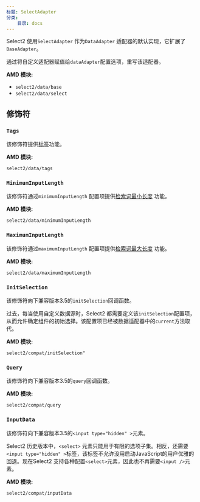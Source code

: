 ```yaml
---
标题: SelectAdapter
分类:
    目录: docs
---
```


Select2 使用`SelectAdapter` 作为`DataAdapter` 适配器的默认实现，它扩展了`BaseAdapter`。

通过将自定义适配器赋值给`dataAdapter`配置选项，重写该适配器。

 
**AMD 模块:**

- `select2/data/base`
- `select2/data/select`

## 修饰符

### `Tags`

该修饰符提供[标签](/tagging)功能。

**AMD 模块:**

`select2/data/tags`
  
### `MinimumInputLength`

该修饰符通过`minimumInputLength` 配置项提供[检索词最小长度](/searching#minimum-search-term-length) 功能。

**AMD 模块:**

`select2/data/minimumInputLength`

### `MaximumInputLength`

该修饰符通过`maximumInputLength` 配置项提供[检索词最大长度]((/searching#maximum-search-term-length)) 功能。

**AMD 模块:**

`select2/data/maximumInputLength`

### `InitSelection`

该修饰符向下兼容版本3.5的`initSelection`回调函数。

过去，每当使用自定义数据源时，Select2 都需要定义该`initSelection`配置项，从而允许确定组件的初始选择。该配置项已经被数据适配器中的`current`方法取代。 

**AMD 模块:**

`select2/compat/initSelection"`

### `Query`

该修饰符向下兼容版本3.5的`query`回调函数。

**AMD 模块:**

`select2/compat/query`

### `InputData`

该修饰符向下兼容版本3.5的`<input type="hidden" >`元素。

Select2 历史版本中，`<select>` 元素只能用于有限的选项子集。相反，还需要`<input type="hidden" >`标签，该标签不允许没用启动JavaScript的用户优雅的回退。现在Select2 支持各种配置`<select>`元素，因此也不再需要`<input />`元素。


**AMD 模块:**

`select2/compat/inputData`
